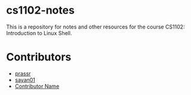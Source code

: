 # cs1102-notes

This is a repository for notes and other resources for the course CS1102: Introduction to Linux Shell.

# Contributors

- [prassr](https://github.com/prassr)
- [sayan01](https://github.com/sayan01)
- [Contributor Name](https://github.com/username)

